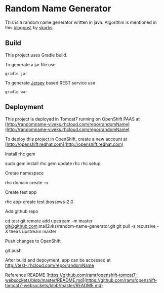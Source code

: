 Random Name Generator
=====================

This is a random name generator written in java. Algorithm is mentioned in this [blogpost](http://www.skorks.com/2009/07/how-to-write-a-name-generator-in-ruby/) by [skorks](https://github.com/skorks).

Build
-----
This project uses Gradle build. 

To generate a jar file use

    gradle jar
    
To generate [Jersey](https://jersey.java.net/) based REST service use

    gradle war

Deployment
----------

This project is deployed in Tomcat7 running on OpenShift PAAS at [http://randomname-viveks.rhcloud.com/repo/randomName](http://randomname-viveks.rhcloud.com/repo/randomName)

To deploy this project in OpenShift, create a new account at [http://openshift.redhat.com](http://openshift.redhat.com)

Install rhc gem

   sudo gem install rhc
   gem update rhc
   rhc setup

Cretae namespace

  rhc domain create -n <namespace>

Create test app

  rhc app-create test jbossews-2.0

Add github repo

  cd test
  git remote add upstream -m master git@github.com:mail2vks/random-name-generator.git
  git pull -s recursive -X theirs upstream master 

Push changes to OpenShift

 git push

After build and depoyment, app can be accessed at [http://test-<namespace>.rhcloud.com/repo/randomName](http://test-<namespace>.rhcloud.com/repo/randomName)

Reference README
  [https://github.com/ramr/openshift-tomcat7-websockets/blob/master/README.md](https://github.com/ramr/openshift-tomcat7-websockets/blob/master/README.md)
